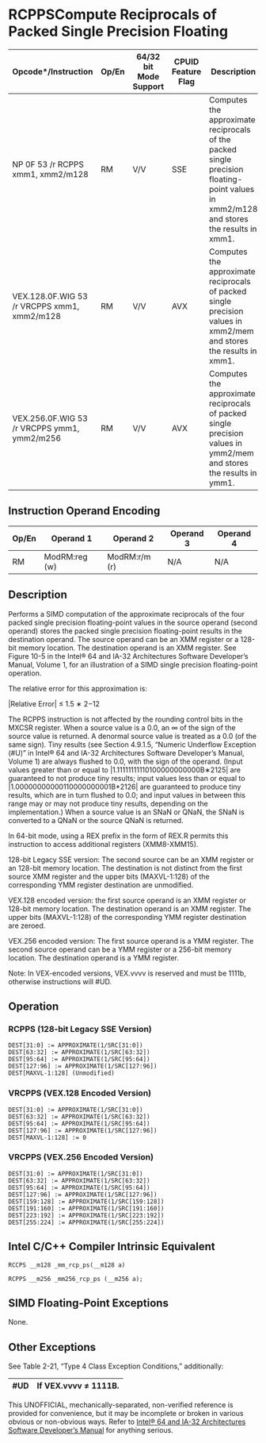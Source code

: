 # RCPPS**Compute Reciprocals of Packed Single Precision Floating**

| Opcode\*/Instruction                        | Op/En | 64/32 bit Mode Support | CPUID Feature Flag | Description                                                                                                                            |
| ------------------------------------------- | ----- | ---------------------- | ------------------ | -------------------------------------------------------------------------------------------------------------------------------------- |
| NP 0F 53 /r RCPPS xmm1, xmm2/m128           | RM    | V/V                    | SSE                | Computes the approximate reciprocals of the packed single precision floating-point values in xmm2/m128 and stores the results in xmm1. |
| VEX.128.0F.WIG 53 /r VRCPPS xmm1, xmm2/m128 | RM    | V/V                    | AVX                | Computes the approximate reciprocals of packed single precision values in xmm2/mem and stores the results in xmm1.                     |
| VEX.256.0F.WIG 53 /r VRCPPS ymm1, ymm2/m256 | RM    | V/V                    | AVX                | Computes the approximate reciprocals of packed single precision values in ymm2/mem and stores the results in ymm1.                     |

## Instruction Operand Encoding

| Op/En | Operand 1     | Operand 2     | Operand 3 | Operand 4 |
| ----- | ------------- | ------------- | --------- | --------- |
| RM    | ModRM:reg (w) | ModRM:r/m (r) | N/A       | N/A       |

## Description

Performs a SIMD computation of the approximate reciprocals of the four packed single precision floating-point values in the source operand (second operand) stores the packed single precision floating-point results in the destination operand. The source operand can be an XMM register or a 128-bit memory location. The destination operand is an XMM register. See Figure 10-5 in the Intel® 64 and IA-32 Architectures Software Developer’s Manual, Volume 1, for an illustration of a SIMD single precision floating-point operation.

The relative error for this approximation is:

|Relative Error| ≤ 1.5 ∗ 2−12

The RCPPS instruction is not affected by the rounding control bits in the MXCSR register. When a source value is a 0.0, an ∞ of the sign of the source value is returned. A denormal source value is treated as a 0.0 (of the same sign). Tiny results (see Section 4.9.1.5, “Numeric Underflow Exception (#​U)” in Intel® 64 and IA-32 Architectures Software Developer’s Manual, Volume 1) are always flushed to 0.0, with the sign of the operand. (Input values greater than or equal to |1.11111111110100000000000B∗2125| are guaranteed to not produce tiny results; input values less than or equal to |1.00000000000110000000001B\*2126| are guaranteed to produce tiny results, which are in turn flushed to 0.0; and input values in between this range may or may not produce tiny results, depending on the implementation.) When a source value is an SNaN or QNaN, the SNaN is converted to a QNaN or the source QNaN is returned.

In 64-bit mode, using a REX prefix in the form of REX.R permits this instruction to access additional registers (XMM8-XMM15).

128-bit Legacy SSE version: The second source can be an XMM register or an 128-bit memory location. The destination is not distinct from the first source XMM register and the upper bits (MAXVL-1:128) of the corresponding YMM register destination are unmodified.

VEX.128 encoded version: the first source operand is an XMM register or 128-bit memory location. The destination operand is an XMM register. The upper bits (MAXVL-1:128) of the corresponding YMM register destination are zeroed.

VEX.256 encoded version: The first source operand is a YMM register. The second source operand can be a YMM register or a 256-bit memory location. The destination operand is a YMM register.

Note: In VEX-encoded versions, VEX.vvvv is reserved and must be 1111b, otherwise instructions will #​​​UD.

## Operation

### RCPPS (128-bit Legacy SSE Version)

```
DEST[31:0] := APPROXIMATE(1/SRC[31:0])
DEST[63:32] := APPROXIMATE(1/SRC[63:32])
DEST[95:64] := APPROXIMATE(1/SRC[95:64])
DEST[127:96] := APPROXIMATE(1/SRC[127:96])
DEST[MAXVL-1:128] (Unmodified)

```

### VRCPPS (VEX.128 Encoded Version)

```
DEST[31:0] := APPROXIMATE(1/SRC[31:0])
DEST[63:32] := APPROXIMATE(1/SRC[63:32])
DEST[95:64] := APPROXIMATE(1/SRC[95:64])
DEST[127:96] := APPROXIMATE(1/SRC[127:96])
DEST[MAXVL-1:128] := 0

```

### VRCPPS (VEX.256 Encoded Version)

```
DEST[31:0] := APPROXIMATE(1/SRC[31:0])
DEST[63:32] := APPROXIMATE(1/SRC[63:32])
DEST[95:64] := APPROXIMATE(1/SRC[95:64])
DEST[127:96] := APPROXIMATE(1/SRC[127:96])
DEST[159:128] := APPROXIMATE(1/SRC[159:128])
DEST[191:160] := APPROXIMATE(1/SRC[191:160])
DEST[223:192] := APPROXIMATE(1/SRC[223:192])
DEST[255:224] := APPROXIMATE(1/SRC[255:224])

```

## Intel C/C++ Compiler Intrinsic Equivalent

```
RCCPS __m128 _mm_rcp_ps(__m128 a)

```

```
RCPPS __m256 _mm256_rcp_ps (__m256 a);

```

## SIMD Floating-Point Exceptions

None.

## Other Exceptions

See Table 2-21, “Type 4 Class Exception Conditions,” additionally:

| #​​​UD | If VEX.vvvv ≠ 1111B. |
| ------ | -------------------- |

This UNOFFICIAL, mechanically-separated, non-verified reference is provided for convenience, but it may be
incomplete or broken in various obvious or non-obvious
ways. Refer to [Intel® 64 and IA-32 Architectures Software Developer’s Manual](https://software.intel.com/en-us/download/intel-64-and-ia-32-architectures-sdm-combined-volumes-1-2a-2b-2c-2d-3a-3b-3c-3d-and-4) for anything serious.
